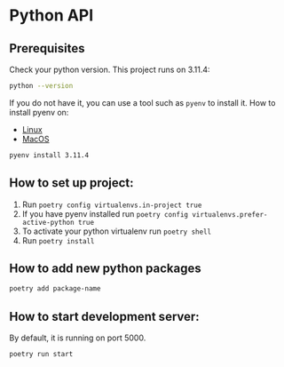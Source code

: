 # Python API
## Prerequisites

Check your python version. This project runs on 3.11.4:
```bash
python --version
```
If you do not have it, you can use a tool such as `pyenv` to install it.
How to install pyenv on: 
* [Linux](https://brain2life.hashnode.dev/how-to-install-pyenv-python-version-manager-on-ubuntu-2004)
* [MacOS](https://gist.github.com/josemarimanio/9e0c177c90dee97808bad163587e80f8)
```bash 
pyenv install 3.11.4
```
## How to set up project:
1. Run `poetry config virtualenvs.in-project true`
2. If you have pyenv installed run `poetry config virtualenvs.prefer-active-python true`
3. To activate your python virtualenv run `poetry shell`
4. Run `poetry install`


## How to add new python packages
```bash
poetry add package-name
```
## How to start development server: 
By default, it is running on port 5000.
```bash
poetry run start
```

